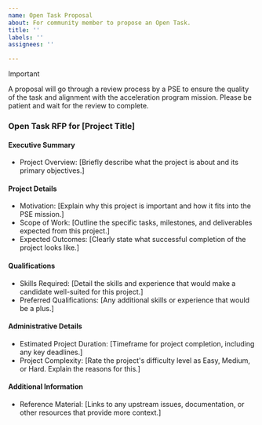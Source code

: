 ```yaml
---
name: Open Task Proposal
about: For community member to propose an Open Task.
title: ''
labels: ''
assignees: ''

---
```


> [!IMPORTANT]
> A proposal will go through a review process by a PSE to ensure the quality of the task and alignment with the acceleration program mission. Please be patient and wait for the review to complete.

### Open Task RFP for [Project Title]

#### Executive Summary

- Project Overview: [Briefly describe what the project is about and its primary objectives.]
  
#### Project Details

- Motivation: [Explain why this project is important and how it fits into the PSE mission.]
- Scope of Work: [Outline the specific tasks, milestones, and deliverables expected from this project.]
- Expected Outcomes: [Clearly state what successful completion of the project looks like.]

#### Qualifications

- Skills Required: [Detail the skills and experience that would make a candidate well-suited for this project.]
- Preferred Qualifications: [Any additional skills or experience that would be a plus.]

#### Administrative Details

- Estimated Project Duration: [Timeframe for project completion, including any key deadlines.]
- Project Complexity: [Rate the project's difficulty level as Easy, Medium, or Hard. Explain the reasons for this.]

#### Additional Information

- Reference Material: [Links to any upstream issues, documentation, or other resources that provide more context.]
